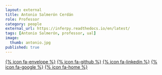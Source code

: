 ```yaml
---
layout: external
title: Antonio Salmerón Cerdán
role: Professor
category: people
external_url: https://inferpy.readthedocs.io/en/latest/
tags: [Antonio Salmerón, professor, ual]
image:
  thumb: antonio.jpg
published: true
---
```

[{% icon fa-envelope %}](antonio.salmeron@ual.es) [{% icon fa-github %}](https://github.com/AntonioSalmeron) [{% icon fa-linkedin %}](https://es.linkedin.com/in/antonio-salmerón-cerdán-17182018) [{% icon fa-google %}](https://scholar.google.com/citations?user=41enG0oAAAAJ&hl=es) [{% icon fa-home %}](http://www.ual.es/personal/asalmero)

